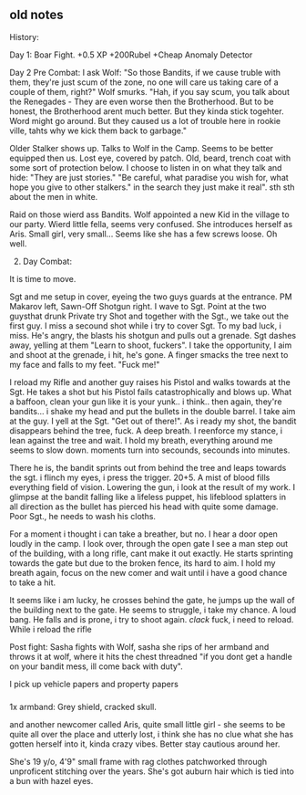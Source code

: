 


## old notes
History:

Day 1: Boar Fight.
+0.5 XP +200Rubel +Cheap Anomaly Detector

Day 2 Pre Combat: 
I ask Wolf: "So those Bandits, if we cause truble with them, they're just scum of the zone, no one will care us taking care of a couple of them, right?"
Wolf smurks. "Hah, if you say scum, you talk about the Renegades - They are even worse then the Brotherhood. But to be honest, the Brotherhood arent much better. But they kinda stick togehter. Word might go around. But they caused us a lot of trouble here in rookie ville, tahts why we kick them back to garbage."

Older Stalker shows up. Talks to Wolf in the Camp. Seems to be better equipped then us. Lost eye, covered by patch. 
Old, beard, trench coat with some sort of protection below.
I choose to listen in on what they talk and hide: 
"They are just stories." "Be careful, what paradise you wish for, what hope you give to other stalkers." in the search they just make it real". 
sth sth about the men in white.

Raid on those wierd ass Bandits.
Wolf appointed a new Kid in the village to our party. Wierd little fella, seems very confused. She introduces herself as Aris. Small girl, very small... Seems like she has a few screws loose. Oh well.















2. Day Combat:

It is time to move.

Sgt and me setup in cover, eyeing the two guys guards at the entrance. PM Makarov left, Sawn-Off Shotgun right.
I wave to Sgt. Point at the two guysthat drunk Private try 
Shot and together with the Sgt., we take out the first guy.
I miss a secound shot while i try to cover Sgt. To my bad luck, i miss. He's angry, the blasts his shotgun and pulls out a grenade.
Sgt dashes away, yelling at them "Learn to shoot, fuckers".
I take the opportunity, I aim and shoot at the grenade, i hit, he's gone. A finger smacks the tree next to my face and falls to my feet. "Fuck me!"

I reload my Rifle and another guy raises his Pistol and walks towards at the Sgt. He takes a shot but his Pistol fails catastrophically and blows up. What a baffoon, clean your gun like it is your yunk.. i think.. then again, they're bandits... i shake my head and put the bullets in the double barrel.
I take aim at the guy. I yell at the Sgt. "Get out of there!". As i ready my shot, the bandit disappears behind the tree, fuck. A deep breath. I reenforce my stance, i lean against the tree and wait. I hold my breath, everything around me seems to slow down. 
moments turn into secounds, secounds into minutes.

There he is, the bandit sprints out from behind the tree and leaps towards the sgt. i flinch my eyes, i press the trigger. 20+5. 
A mist of blood fills everything field of vision. Lowering the gun, i look at the result of my work. I glimpse at the bandit falling like a lifeless puppet, his lifeblood splatters in all direction as the bullet has pierced his head with quite some damage. Poor Sgt., he needs to wash his cloths.

For a moment i thought i can take a breather, but no. I hear a door open loudly in the camp. I look over, through the open gate I see a man step out of the building, with a long rifle, cant make it out exactly. He starts sprinting towards the gate but due to the broken fence, its hard to aim. 
I hold my breath again, focus on the new comer and wait until i have a good chance to take a hit.

It seems like i am lucky, he crosses behind the gate, he jumps up the wall of the building next to the gate. He seems to struggle, i take my chance. A loud bang. He falls and is prone, i try to shoot again. *clack* fuck, i need to reload.
While i reload the rifle


Post fight:
Sasha fights with Wolf, sasha she rips of her armband and throws it at wolf, where it hits the chest threadned "if you dont get a handle on your bandit mess, ill come back with duty".

I pick up vehicle papers and property papers



###
1x armband: Grey shield, cracked skull.








and another newcomer called Aris, quite small little girl - she seems to be quite all over the place and utterly lost, i think she has no clue what she has gotten herself into it, kinda crazy vibes. Better stay cautious around her.

She's 19 y/o, 4'9" small frame with rag clothes patchworked through unproficent stitching over the years. She's got auburn hair which is tied into a bun with hazel eyes.